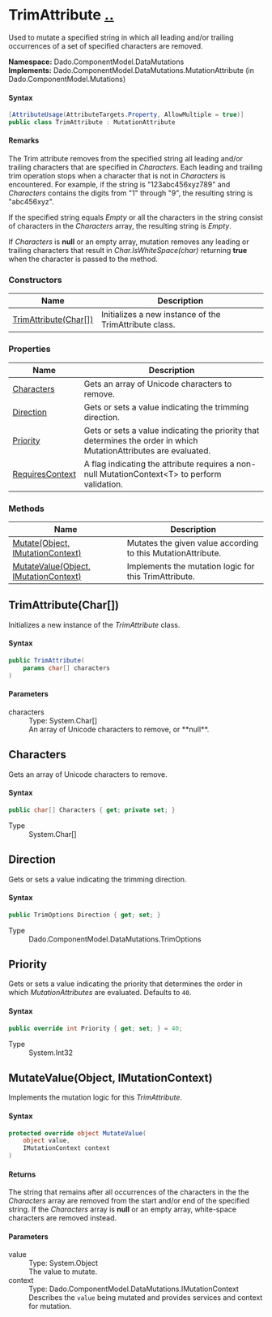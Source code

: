 # TrimAttribute [..](../README.md#documentation-index 'Documentation Index')

Used to mutate a specified string in which all leading and/or trailing occurrences of a set of specified characters are removed.

**Namespace:** Dado.ComponentModel.DataMutations<br />
**Implements:** Dado.ComponentModel.DataMutations.MutationAttribute (in Dado.ComponentModel.Mutations)

#### Syntax

```csharp
[AttributeUsage(AttributeTargets.Property, AllowMultiple = true)]
public class TrimAttribute : MutationAttribute
```

#### Remarks

The Trim attribute removes from the specified string all leading and/or trailing characters that are specified in *Characters*. Each leading and trailing trim operation stops when a character that is not in *Characters* is encountered. For example, if the string is "123abc456xyz789" and *Characters* contains the digits from "1" through "9", the resulting string is "abc456xyz".

If the specified string equals *Empty* or all the characters in the string consist of characters in the *Characters* array, the resulting string is *Empty*.

If *Characters* is **null** or an empty array, mutation removes any leading or trailing characters that result in *Char.IsWhiteSpace(char)* returning **true** when the character is passed to the method.

### Constructors

| Name | Description |
| ---- | ----------- |
| [TrimAttribute(Char[])](#TrimAttributeCharArray) | Initializes a new instance of the TrimAttribute class. |


### Properties

| Name | Description |
| ---- | ----------- |
| [Characters](#Characters) | Gets an array of Unicode characters to remove. |
| [Direction](#Direction) | Gets or sets a value indicating the trimming direction. |
| [Priority](#Priority) | Gets or sets a value indicating the priority that determines the order in which MutationAttributes are evaluated. |
| [RequiresContext](MutationAttribute.md#RequiresContext) | A flag indicating the attribute requires a non-null MutationContext&lt;T&gt; to perform validation. |


### Methods

| Name | Description |
| ---- | ----------- |
| [Mutate(Object, IMutationContext)](MutationAttribute.md#MutateObjectIMutationContext) | Mutates the given value according to this MutationAttribute. |
| [MutateValue(Object, IMutationContext)](#MutateValueObjectIMutationContext) | Implements the mutation logic for this TrimAttribute. |


<a name='TrimAttributeCharArray'></a>
## TrimAttribute(Char[])

Initializes a new instance of the *TrimAttribute* class.

#### Syntax

```csharp
public TrimAttribute(
	params char[] characters
)
```

#### Parameters

<dl>
	<dt>characters</dt>
	<dd>Type: System.Char[]<br />An array of Unicode characters to remove, or **null**.</dd>
</dl>


<a name='Characters'></a>
## Characters

Gets an array of Unicode characters to remove.

#### Syntax

```csharp
public char[] Characters { get; private set; }
```

<dl>
	<dt>Type</dt>
	<dd>System.Char[]</dd>
</dl>


<a name='Direction'></a>
## Direction

Gets or sets a value indicating the trimming direction.

#### Syntax

```csharp
public TrimOptions Direction { get; set; }
```

<dl>
	<dt>Type</dt>
	<dd>Dado.ComponentModel.DataMutations.TrimOptions</dd>
</dl>


<a name='Priority'></a>
## Priority

Gets or sets a value indicating the priority that determines the order in which *MutationAttributes* are evaluated. Defaults to `40`.

#### Syntax

```csharp
public override int Priority { get; set; } = 40;
```

<dl>
	<dt>Type</dt>
	<dd>System.Int32</dd>
</dl>


<a name='MutateValueObjectIMutationContext'></a>
## MutateValue(Object, IMutationContext)

Implements the mutation logic for this *TrimAttribute*.

#### Syntax

```csharp
protected override object MutateValue(
	object value,
	IMutationContext context
)
```

#### Returns

The string that remains after all occurrences of the characters in the the *Characters* array are removed from the start and/or end of the specified string. If the *Characters* array is **null** or an empty array, white-space characters are removed instead.

#### Parameters

<dl>
	<dt>value</dt>
	<dd>Type: System.Object<br />The value to mutate.</dd>
	<dt>context</dt>
	<dd>Type: Dado.ComponentModel.DataMutations.IMutationContext<br />Describes the <code>value</code> being mutated and provides services and context for mutation.</dd>
</dl>

